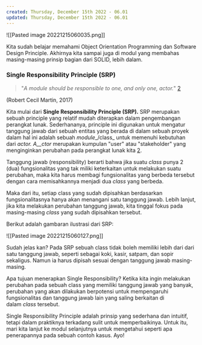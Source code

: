 ```yaml
---
created: Thursday, December 15th 2022 - 06.01
updated: Thursday, December 15th 2022 - 06.01
---
```

![[Pasted image 20221215060035.png]]

Kita sudah belajar memahami Object Orientation Programming dan Software Design Principle. Akhirnya kita sampai juga di modul yang membahas masing-masing prinsip bagian dari SOLID, lebih dalam.

### Single Responsibility Principle (SRP)

> "_A module should be responsible to one, and only one, actor._" [2](https://learning.oreilly.com/library/view/clean-architecture-a/9780134494272/)  

(Robert Cecil Martin, 2017)

Kita mulai dari **Single Responsibility Principle (SRP).** SRP merupakan sebuah principle yang relatif mudah diterapkan dalam pengembangan perangkat lunak. Sederhananya, principle ini digunakan untuk mengatur tanggung jawab dari sebuah entitas yang berada di dalam sebuah proyek dalam hal ini adalah sebuah _module__/class_ untuk memenuhi kebutuhan dari _actor. A__ctor_ merupakan kumpulan "user" atau "stakeholder" yang menginginkan perubahan pada perangkat lunak kita [2](https://learning.oreilly.com/library/view/clean-architecture-a/9780134494272/).

Tanggung jawab (responsibility) berarti bahwa jika suatu _class_ punya 2 (dua) fungsionalitas yang tak miliki keterkaitan untuk melakukan suatu perubahan, maka kita harus membagi fungsionalitas yang berbeda tersebut dengan cara memisahkannya menjadi dua _class_ yang berbeda. 

Maka dari itu, setiap class yang sudah dipisahkan berdasarkan fungsionalitasnya hanya akan menangani satu tanggung jawab. Lebih lanjut, jika kita melakukan perubahan tanggung jawab, kita tinggal fokus pada masing-masing _class_ yang sudah dipisahkan tersebut. 

Berikut adalah gambaran ilustrasi dari SRP:

![[Pasted image 20221215060127.png]]

Sudah jelas kan? Pada SRP sebuah class tidak boleh memiliki lebih dari dari satu tanggung jawab, seperti sebagai koki, kasir, satpam, dan sopir sekaligus. Namun ia harus dipisah sesuai dengan tanggung jawab masing-masing.

Apa tujuan menerapkan Single Responsibility? Ketika kita ingin melakukan perubahan pada sebuah class yang memiliki tanggung jawab yang banyak, perubahan yang akan dilakukan berpotensi untuk mempengaruhi fungsionalitas dan tanggung jawab lain yang saling berkaitan di dalam _class_ tersebut.

Single Responsibility Principle adalah prinsip yang sederhana dan intuitif, tetapi dalam praktiknya terkadang sulit untuk memperbaikinya. Untuk itu, mari kita lanjut ke modul selanjutnya untuk mengetahui seperti apa penerapannya pada sebuah contoh kasus. Ayo!